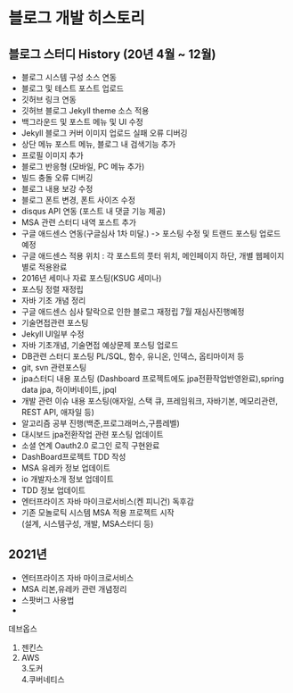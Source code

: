 # 블로그  개발 히스토리 

## 블로그 스터디 History (20년 4월 ~ 12월)
 - 블로그 시스템 구성 소스 연동
 - 블로그 및 테스트 포스트 업로드
 - 깃허브 링크 연동
 - 깃허브 블로그 Jekyll theme 소스 적용
 - 백그라운드 및 포스트 메뉴 및 UI 수정
 - Jekyll 블로그 커버 이미지 업로드 실패 오류 디버깅
 - 상단 메뉴 포스트 메뉴, 블로그 내 검색기능 추가
 - 프로필 이미지 추가
 - 블로그 반응형 (모바일, PC 메뉴 추가)
 - 빌드 충돌 오류 디버깅
 - 블로그 내용 보강 수정
 - 블로그 폰트 변경, 폰트 사이즈 수정
 - disqus API 연동 (포스트 내 댓글 기능 제공)
 - MSA 관련 스터디 내역 포스트 추가
 - 구글 애드센스 연동(구글심사 1차 미달.) -> 포스팅 수정 및 트랜드 포스팅 업로드 예정
 - 구글 애드센스 적용 위치 : 각 포스트의 풋터 위치, 메인페이지 하단, 개별 웹페이지 별로 적용완료
 - 2016년 세미나 자료 포스팅(KSUG 세미나)
 - 포스팅 정렬 재정립
 - 자바 기초 개념 정리
 - 구글 애드센스 심사 탈락으로 인한 블로그 재정립 7월 재심사진행예정
 - 기술면접관련 포스팅 
 - Jekyll UI일부 수정
 - 자바 기초개념, 기술면접 예상문제 포스팅 업로드
 - DB관련 스터디 포스팅 PL/SQL, 함수, 유니온, 인덱스, 옵티마이저 등 
 - git, svn 관련포스팅
 - jpa스터디 내용 포스팅 (Dashboard 프로젝트에도 jpa전환작업반영완료),spring data jpa, 하이버네이트, jpql
 - 개발 관련 이슈 내용 포스팅(애자일, 스택 큐, 프레임워크, 자바기본, 메모리관련, REST API, 애자일 등)
 - 알고리즘 공부 진행(백준,프로그래머스,구름레벨)
 - 대시보드 jpa전환작업 관련 포스팅 업데이트
 - 소셜 연계 Oauth2.0 로그인 로직 구현완료
 - DashBoard프로젝트 TDD  작성
 - MSA 유레카 정보 업데이트
 - io 개발자소개 정보 업데이트
 - TDD 정보 업데이트
 - 엔터프라이즈 자바 마이크로서비스(켄 피니건) 독후감  
 - 기존 모놀로틱 시스템 MSA 적용 프로젝트 시작  
   (설계, 시스템구성, 개발, MSA스터디 등)  
  
## 2021년  
 - 엔터프라이즈 자바 마이크로서비스  
 - MSA 리본,유레카 관련 개념정리  
 - 스팟버그 사용법  
 - 
데브옵스  
1. 젠킨스  
2. AWS  
3.도커  
4.쿠버네티스 

